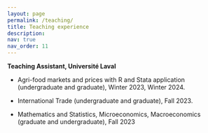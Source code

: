 ```yaml
---
layout: page
permalink: /teaching/
title: Teaching experience
description: 
nav: true
nav_order: 11
---
```

<b>Teaching Assistant, Université Laval</b>

* Agri-food markets and prices with R and Stata application (undergraduate and graduate), Winter 2023, Winter 2024.

* International Trade (undergraduate and graduate), Fall 2023.

* Mathematics and Statistics, Microeconomics, Macroeconomics (graduate and undergraduate), Fall 2023
